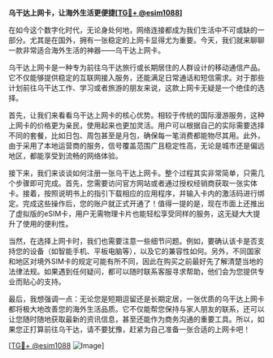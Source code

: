 **乌干达上网卡，让海外生活更便捷[[TG💪+ @esim1088](https://t.me/s/esim1088)]**

在如今这个数字化时代，无论身处何地，网络连接都成为我们生活中不可或缺的一部分。尤其是在国外，拥有一张稳定的上网卡显得尤为重要。今天，我们就来聊聊一款非常适合海外生活的神器——乌干达上网卡。

乌干达上网卡是一种专为前往乌干达旅行或长期居住的人群设计的移动通信产品。它不仅能够提供稳定的互联网接入服务，还能满足日常通话和短信需求。对于那些计划前往乌干达工作、学习或者旅游的朋友来说，这款上网卡无疑是一个绝佳的选择。

首先，让我们来看看乌干达上网卡的核心优势。相较于传统的国际漫游服务，这种上网卡的价格更为亲民，使用起来也更加灵活。用户可以根据自己的实际需要选择不同的套餐，比如日包、周包甚至是月包，确保每一笔消费都能物尽其用。此外，由于采用了本地运营商的服务，信号覆盖范围广且稳定性高，无论是城市还是偏远地区，都能享受到流畅的网络体验。

接下来，我们来谈谈如何注册一张乌干达上网卡。整个过程其实非常简单，只需几个步骤即可完成。首先，您需要访问官方网站或者通过授权经销商获取一张实体卡。接着，按照说明书上的指引下载相应的应用程序，并输入卡内的激活码进行绑定。完成这些操作后，您的账户就正式开通了！值得一提的是，现在市面上还推出了虚拟版的eSIM卡，用户无需物理卡片也能轻松享受同样的服务，这无疑大大提升了使用的便利性。

当然，在选择上网卡时，我们也需要注意一些细节问题。例如，要确认该卡是否支持您的设备（如智能手机、平板电脑等），以及它的兼容性如何。另外，不同国家和地区对境外SIM卡的规定可能有所不同，因此在购买之前最好先了解清楚当地的法律法规。如果遇到任何疑问，都可以随时联系客服寻求帮助，他们会为您提供专业而贴心的支持。

最后，我想强调一点：无论您是短期逗留还是长期定居，一张优质的乌干达上网卡都将极大地改善您的海外生活品质。它不仅能帮您保持与家人朋友的联系，还可以让您随时随地获取最新的资讯信息，甚至还能作为商务沟通的重要工具。所以，如果您正打算前往乌干达，请不要犹豫，赶紧为自己准备一张合适的上网卡吧！

[[TG💪+ @esim1088](https://t.me/s/esim1088) ![Image](https://i.postimg.cc/4NQfJmqS/Snipaste-2025-05-13-00-14-12.png)]